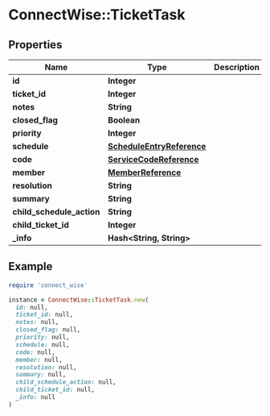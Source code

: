 # ConnectWise::TicketTask

## Properties

| Name | Type | Description | Notes |
| ---- | ---- | ----------- | ----- |
| **id** | **Integer** |  | [optional] |
| **ticket_id** | **Integer** |  | [optional] |
| **notes** | **String** |  | [optional] |
| **closed_flag** | **Boolean** |  | [optional] |
| **priority** | **Integer** |  | [optional] |
| **schedule** | [**ScheduleEntryReference**](ScheduleEntryReference.md) |  | [optional] |
| **code** | [**ServiceCodeReference**](ServiceCodeReference.md) |  | [optional] |
| **member** | [**MemberReference**](MemberReference.md) |  | [optional] |
| **resolution** | **String** |  | [optional] |
| **summary** | **String** |  | [optional] |
| **child_schedule_action** | **String** |  | [optional] |
| **child_ticket_id** | **Integer** |  | [optional] |
| **_info** | **Hash&lt;String, String&gt;** |  | [optional] |

## Example

```ruby
require 'connect_wise'

instance = ConnectWise::TicketTask.new(
  id: null,
  ticket_id: null,
  notes: null,
  closed_flag: null,
  priority: null,
  schedule: null,
  code: null,
  member: null,
  resolution: null,
  summary: null,
  child_schedule_action: null,
  child_ticket_id: null,
  _info: null
)
```

